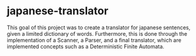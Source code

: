 # japanese-translator

This goal of this project was to create a translator for japanese sentences, given a limited dictionary of words. Furthermore, this is done through the implementation of a Scanner, a Parser, and a final translator, which are implemented concepts such as a Deterministic Finite Automata. 
